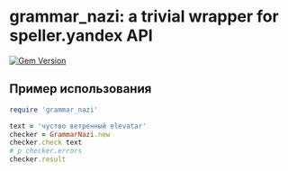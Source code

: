 # grammar_nazi: a trivial wrapper for speller.yandex API

[![Gem Version](https://badge.fury.io/rb/grammar_nazi.svg)](https://badge.fury.io/rb/grammar_nazi)

## Пример использования
```ruby
require 'grammar_nazi'

text = 'чуство ветренный elevatar'
checker = GrammarNazi.new
checker.check text
# p checker.errors
checker.result
```
